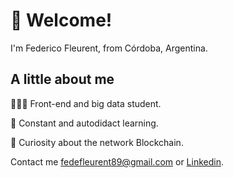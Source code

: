 # 👋 Welcome!

I'm  Federico Fleurent, from Córdoba, Argentina.

## A little about me
👨🏻‍💻 Front-end and big data student.

👀 Constant and autodidact learning.

🚀 Curiosity about the network Blockchain.

Contact me <a href="mailto:fedefleurent89@gmail.com">fedefleurent89@gmail.com</a> or <a href="https://www.linkedin.com/in/federico-fleurent-12a70720a/" >Linkedin</a>.


